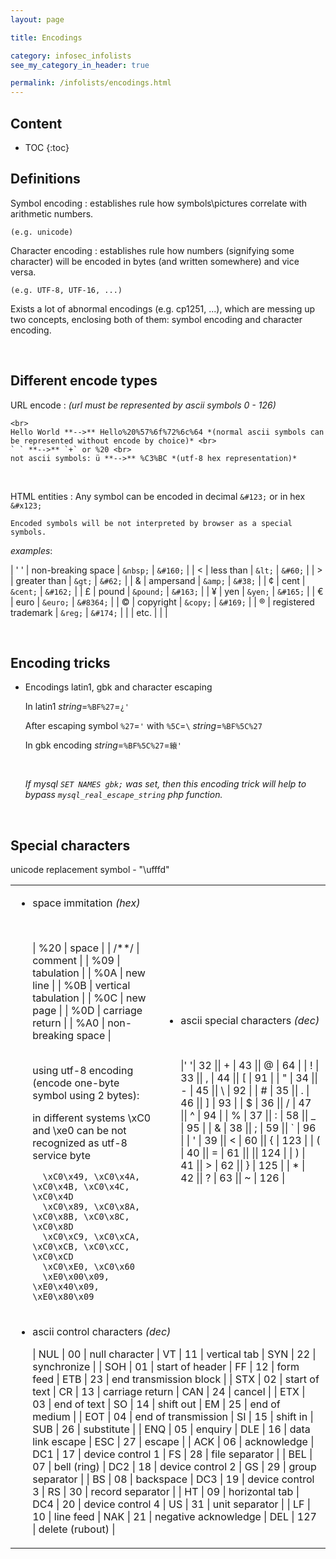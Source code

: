 ```yaml
---
layout: page

title: Encodings

category: infosec_infolists
see_my_category_in_header: true

permalink: /infolists/encodings.html
---
```


<article class="markdown-body" markdown="1">

## Content

* TOC
{:toc}


## Definitions

Symbol encoding
: establishes rule how symbols\pictures correlate with arithmetic numbers.
    
    (e.g. unicode)

Character encoding
: establishes rule how numbers (signifying some character) will be encoded in bytes (and written somewhere) and vice versa.

    (e.g. UTF-8, UTF-16, ...)

Exists a lot of abnormal encodings (e.g. cp1251, ...), which are messing up two concepts, enclosing both of them: symbol encoding and character encoding.

<br>

## Different encode types

URL encode
: *(url must be represented by ascii symbols 0 - 126)*

    <br>
    Hello World **-->** Hello%20%57%6f%72%6c%64 *(normal ascii symbols can be represented without encode by choice)* <br>
    ` ` **-->** `+` or %20 <br>
    not ascii symbols: ü **-->** %C3%BC *(utf-8 hex representation)*

<br>

HTML entities
: Any symbol can be encoded in decimal `&#123;` or in hex `&#x123;`
    
    Encoded symbols will be not interpreted by browser as a special symbols.

<div class="spoiler"><div class="spoiler-title">
    <i>examples</i>:
</div><div class="spoiler-text" markdown="1">

| ' ' | non-breaking space   | `&nbsp;`  | `&#160;`  |
| <   | less than            | `&lt;`    | `&#60;`   |
| >   | greater than         | `&gt;`    | `&#62;`   |
| &   | ampersand            | `&amp;`   | `&#38;`   |
| ¢   | cent                 | `&cent;`  | `&#162;`  |
| £   | pound                | `&pound;` | `&#163;`  |
| ¥   | yen                  | `&yen;`   | `&#165;`  |
| €   | euro                 | `&euro;`  | `&#8364;` |
| ©   | copyright            | `&copy;`  | `&#169;`  |
| ®   | registered trademark | `&reg;`   | `&#174;`  |
|     | etc.                 |           |           |

</div>
</div>

<br>

## Encoding tricks

- Encodings latin1, gbk and character escaping

    In latin1 *string*=`%BF%27`=`¿'`

    After escaping symbol `%27`=`'` with `%5C`=`\` *string*=`%BF%5C%27`

    In gbk encoding *string*=`%BF%5C%27`=`縗'`

    <br>

    *If mysql `SET NAMES gbk;` was set, then this encoding trick will help to bypass `mysql_real_escape_string` php function.*

<br>

## Special characters

unicode replacement symbol - "\ufffd"

<table>
<tbody>
<tr>
<td valign="top" markdown="1">

- space immitation *(hex)*

    <br>
    
    | %20  | space               |
    | /**/ | comment             |
    | %09  | tabulation          |
    | %0A  | new line            |
    | %0B  | vertical tabulation |
    | %0C  | new page            |
    | %0D  | carriage return     |
    | %A0  | non-breaking space  |

    <br>
    using utf-8 encoding (encode one-byte symbol using 2 bytes):

    in different systems \xC0 and \xe0 can be not recognized as utf-8 service byte

        \xC0\x49, \xC0\x4A, \xC0\x4B, \xC0\x4C, \xC0\x4D
        \xC0\x89, \xC0\x8A, \xC0\x8B, \xC0\x8C, \xC0\x8D
        \xC0\xC9, \xC0\xCA, \xC0\xCB, \xC0\xCC, \xC0\xCD
        \xC0\xE0, \xC0\x60
        \xE0\x00\x09, \xE0\x40\x09, \xE0\x80\x09

</td>
<td markdown="1">

- ascii special characters *(dec)*

    <br>
    
    |' '| 32  || + | 43  || @ | 64  |
    | ! | 33  || , | 44  || [ | 91  |
    | " | 34  || - | 45  || \ | 92  |
    | # | 35  || . | 46  || ] | 93  |
    | $ | 36  || / | 47  || ^ | 94  |
    | % | 37  || : | 58  || _ | 95  |
    | & | 38  || ; | 59  || ` | 96  |
    | ' | 39  || < | 60  || { | 123 |
    | ( | 40  || = | 61  || \|| 124 |
    | ) | 41  || > | 62  || } | 125 |
    | * | 42  || ? | 63  || ~ | 126 |    

</td>
</tr>
<td colspan="2" markdown="1">

- ascii control characters *(dec)*

    | NUL | 00  | null character      | VT  | 11  | vertical tab         | SYN | 22  | synchronize            |
    | SOH | 01  | start of header     | FF  | 12  | form feed            | ETB | 23  | end transmission block |
    | STX | 02  | start of text       | CR  | 13  | carriage return      | CAN | 24  | cancel                 |
    | ETX | 03  | end of text         | SO  | 14  | shift out            | EM  | 25  | end of medium          |
    | EOT | 04  | end of transmission | SI  | 15  | shift in             | SUB | 26  | substitute             |
    | ENQ | 05  | enquiry             | DLE | 16  | data link escape     | ESC | 27  | escape                 |
    | ACK | 06  | acknowledge         | DC1 | 17  | device control 1     | FS  | 28  | file separator         |
    | BEL | 07  | bell (ring)         | DC2 | 18  | device control 2     | GS  | 29  | group separator        |
    | BS  | 08  | backspace           | DC3 | 19  | device control 3     | RS  | 30  | record separator       |
    | HT  | 09  | horizontal tab      | DC4 | 20  | device control 4     | US  | 31  | unit separator         |
    | LF  | 10  | line feed           | NAK | 21  | negative acknowledge | DEL | 127 | delete (rubout)        |

</td>
</tbody>
</table>

</article>
